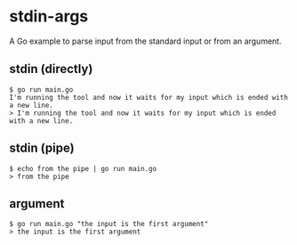 # stdin-args

A Go example to parse input from the standard input or from an argument.

## stdin (directly)

```text
$ go run main.go
I'm running the tool and now it waits for my input which is ended with a new line.
> I'm running the tool and now it waits for my input which is ended with a new line.
```

## stdin (pipe)

```text
$ echo from the pipe | go run main.go
> from the pipe
```

## argument

```text
$ go run main.go "the input is the first argument"
> the input is the first argument
```